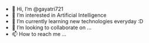 - 👋 Hi, I’m @gayatri721
- 👀 I’m interested in Artificial Intelligence
- 🌱 I’m currently learning new technologies everyday :D
- 💞️ I’m looking to collaborate on ...
- 📫 How to reach me ...

<!---
gayatri721/gayatri721 is a ✨ special ✨ repository because its `README.md` (this file) appears on your GitHub profile.
You can click the Preview link to take a look at your changes.
--->
